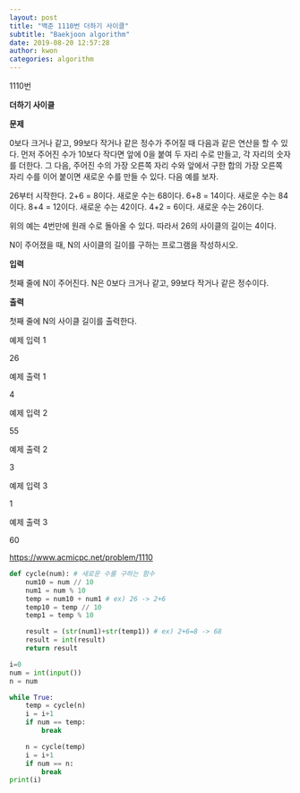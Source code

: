 ```yaml
---
layout: post
title: "백준 1110번 더하기 사이클"
subtitle: "Baekjoon algorithm"
date: 2019-08-20 12:57:28
author: kwon
categories: algorithm
---
```

1110번

**더하기 사이클**

**문제**

0보다 크거나 같고, 99보다 작거나 같은 정수가 주어질 때 다음과 같은 연산을 할 수 있다. 먼저 주어진 수가 10보다 작다면 앞에 0을 붙여 두 자리 수로 만들고, 각 자리의 숫자를 더한다. 그 다음, 주어진 수의 가장 오른쪽 자리 수와 앞에서 구한 합의 가장 오른쪽 자리 수를 이어 붙이면 새로운 수를 만들 수 있다. 다음 예를 보자.

26부터 시작한다. 2+6 = 8이다. 새로운 수는 68이다. 6+8 = 14이다. 새로운 수는 84이다. 8+4 = 12이다. 새로운 수는 42이다. 4+2 = 6이다. 새로운 수는 26이다.

위의 예는 4번만에 원래 수로 돌아올 수 있다. 따라서 26의 사이클의 길이는 4이다.

N이 주어졌을 때, N의 사이클의 길이를 구하는 프로그램을 작성하시오.

**입력**

첫째 줄에 N이 주어진다. N은 0보다 크거나 같고, 99보다 작거나 같은 정수이다.

**출력**

첫째 줄에 N의 사이클 길이를 출력한다.

예제 입력 1

26

예제 출력 1

4

예제 입력 2

55

예제 출력 2

3

예제 입력 3

1

예제 출력 3

60

<https://www.acmicpc.net/problem/1110>

```Python
def cycle(num): # 새로운 수를 구하는 함수
    num10 = num // 10
    num1 = num % 10
    temp = num10 + num1 # ex) 26 -> 2+6
    temp10 = temp // 10
    temp1 = temp % 10

    result = (str(num1)+str(temp1)) # ex) 2+6=8 -> 68
    result = int(result)
    return result

i=0
num = int(input())
n = num

while True:
    temp = cycle(n)
    i = i+1
    if num == temp:
        break

    n = cycle(temp)
    i = i+1
    if num == n:
        break
print(i)
```
